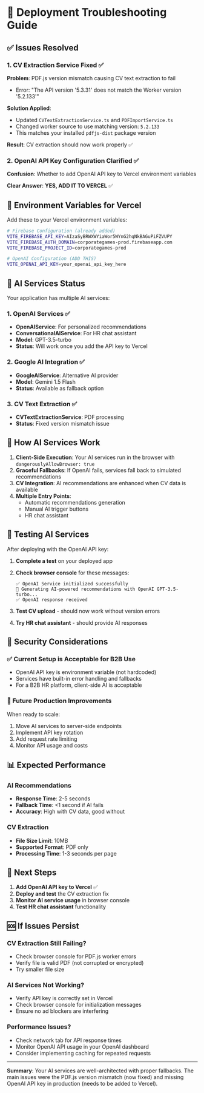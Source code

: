 # 🚀 Deployment Troubleshooting Guide

## ✅ Issues Resolved

### 1. CV Extraction Service Fixed ✅

**Problem**: PDF.js version mismatch causing CV text extraction to fail
- Error: "The API version '5.3.31' does not match the Worker version '5.2.133'"

**Solution Applied**: 
- Updated `CVTextExtractionService.ts` and `PDFImportService.ts` 
- Changed worker source to use matching version: `5.2.133`
- This matches your installed `pdfjs-dist` package version

**Result**: CV extraction should now work properly ✅

### 2. OpenAI API Key Configuration Clarified ✅

**Confusion**: Whether to add OpenAI API key to Vercel environment variables

**Clear Answer**: **YES, ADD IT TO VERCEL** ✅

## 🔑 Environment Variables for Vercel

Add these to your Vercel environment variables:

```bash
# Firebase Configuration (already added)
VITE_FIREBASE_API_KEY=AIzaSyBRWXWYiaWor5WYnG2hqNkBAGuPiFZVUPY
VITE_FIREBASE_AUTH_DOMAIN=corporategames-prod.firebaseapp.com
VITE_FIREBASE_PROJECT_ID=corporategames-prod

# OpenAI Configuration (ADD THIS)
VITE_OPENAI_API_KEY=your_openai_api_key_here
```

## 🤖 AI Services Status

Your application has multiple AI services:

### 1. OpenAI Services ✅
- **OpenAIService**: For personalized recommendations
- **ConversationalAIService**: For HR chat assistant
- **Model**: GPT-3.5-turbo
- **Status**: Will work once you add the API key to Vercel

### 2. Google AI Integration ✅
- **GoogleAIService**: Alternative AI provider
- **Model**: Gemini 1.5 Flash
- **Status**: Available as fallback option

### 3. CV Text Extraction ✅
- **CVTextExtractionService**: PDF processing
- **Status**: Fixed version mismatch issue

## 🔧 How AI Services Work

1. **Client-Side Execution**: Your AI services run in the browser with `dangerouslyAllowBrowser: true`
2. **Graceful Fallbacks**: If OpenAI fails, services fall back to simulated recommendations
3. **CV Integration**: AI recommendations are enhanced when CV data is available
4. **Multiple Entry Points**:
   - Automatic recommendations generation
   - Manual AI trigger buttons
   - HR chat assistant

## 🧪 Testing AI Services

After deploying with the OpenAI API key:

1. **Complete a test** on your deployed app
2. **Check browser console** for these messages:
   ```
   ✅ OpenAI Service initialized successfully
   🚀 Generating AI-powered recommendations with OpenAI GPT-3.5-turbo...
   ✅ OpenAI response received
   ```

3. **Test CV upload** - should now work without version errors
4. **Try HR chat assistant** - should provide AI responses

## 🚨 Security Considerations

### ✅ Current Setup is Acceptable for B2B Use
- OpenAI API key is environment variable (not hardcoded)
- Services have built-in error handling and fallbacks
- For a B2B HR platform, client-side AI is acceptable

### 🔮 Future Production Improvements
When ready to scale:
1. Move AI services to server-side endpoints
2. Implement API key rotation
3. Add request rate limiting
4. Monitor API usage and costs

## 📊 Expected Performance

### AI Recommendations
- **Response Time**: 2-5 seconds
- **Fallback Time**: <1 second if AI fails
- **Accuracy**: High with CV data, good without

### CV Extraction
- **File Size Limit**: 10MB
- **Supported Format**: PDF only
- **Processing Time**: 1-3 seconds per page

## 🔄 Next Steps

1. **Add OpenAI API key to Vercel** ✅
2. **Deploy and test** the CV extraction fix
3. **Monitor AI service usage** in browser console
4. **Test HR chat assistant** functionality

## 🆘 If Issues Persist

### CV Extraction Still Failing?
- Check browser console for PDF.js worker errors
- Verify file is valid PDF (not corrupted or encrypted)
- Try smaller file size

### AI Services Not Working?
- Verify API key is correctly set in Vercel
- Check browser console for initialization messages
- Ensure no ad blockers are interfering

### Performance Issues?
- Check network tab for API response times
- Monitor OpenAI API usage in your OpenAI dashboard
- Consider implementing caching for repeated requests

---

**Summary**: Your AI services are well-architected with proper fallbacks. The main issues were the PDF.js version mismatch (now fixed) and missing OpenAI API key in production (needs to be added to Vercel). 